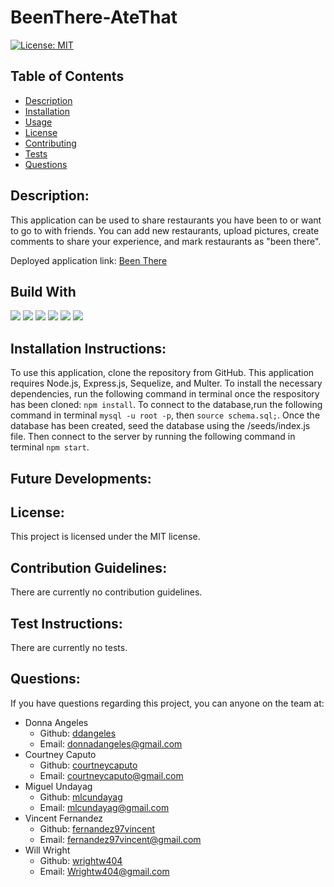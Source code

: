 # BeenThere-AteThat

[![License: MIT](https://img.shields.io/badge/License-MIT-blue.svg)](https://opensource.org/licenses/MIT)

## Table of Contents
- [Description](#description)
- [Installation](#installation)
- [Usage](#usage)
- [License](#license)
- [Contributing](#contributing)
- [Tests](#tests)
- [Questions](#questions)
    
## Description: <a name="description"></a>
This application can be used to share restaurants you have been to or want to go to with friends. You can add new restaurants, upload pictures, create comments to share your experience, and mark restaurants as "been there".  

Deployed application link: <a href="">Been There</a>

## Build With
<img src="https://img.shields.io/badge/Node.js-339933?style=for-the-badge&logo=nodedotjs&logoColor=white"/> <img src="https://img.shields.io/badge/Express.js-000000?style=for-the-badge&logo=express&logoColor=white" /> <img src="https://img.shields.io/badge/MySQL-005C84?style=for-the-badge&logo=mysql&logoColor=white" /> <img src="https://img.shields.io/badge/npm-CB3837?style=for-the-badge&logo=npm&logoColor=white" />
<img src="https://img.shields.io/badge/Handlebars.js-f0772b?style=for-the-badge&logo=handlebarsdotjs&logoColor=black" /> <img src="https://img.shields.io/badge/Sequelize-52B0E7?style=for-the-badge&logo=Sequelize&logoColor=white" />
<img src="" />


## Installation Instructions: <a name="installation"></a>
To use this application, clone the repository from GitHub. This application requires Node.js, Express.js, Sequelize, and Multer. To install the necessary dependencies, run the following command in terminal once the respository has been cloned: `npm install`. To connect to the database,run the following command in terminal `mysql -u root -p`, then `source schema.sql;`. Once the database has been created, seed the database using the /seeds/index.js file. Then connect to the server by running the following command in terminal `npm start`.

## Future Developments: <a name="usage"></a>



## License: <a name="license"></a>
This project is licensed under the MIT license.

## Contribution Guidelines: <a name="contributing"></a>
There are currently no contribution guidelines.

## Test Instructions: <a name="tests"></a>
There are currently no tests.

## Questions: <a name="questions"></a>
If you have questions regarding this project, you can anyone on the team at:
* Donna Angeles
    * Github: <a href="https://github.com/ddangeles">ddangeles</a>
    * Email: <a href="mailto:donnadangeles@gmail.com">donnadangeles@gmail.com</a>
* Courtney Caputo
    * Github: <a href="https://github.com/courtneycaputo">courtneycaputo</a>
    * Email: <a href="mailto:courtneycaputo@gmail.com">courtneycaputo@gmail.com</a>
* Miguel Undayag
    * Github: <a href="https://github.com/mlcundayag">mlcundayag</a>
    * Email: <a href="mailto:mlcundayag@gmail.com">mlcundayag@gmail.com</a>
* Vincent Fernandez
    * Github: <a href="https://github.com/fernandez97vincent">fernandez97vincent</a>
    * Email: <a href="mailto:fernandez97vincent@gmail.com">fernandez97vincent@gmail.com</a>
* Will Wright
    * Github: <a href="https://github.com/wrightw404">wrightw404</a>
    * Email: <a href="mailto:Wrightw404@gmail.com">Wrightw404@gmail.com</a>